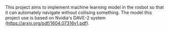This project aims to implement machine learning model in the rosbot so that it can automately navigate without collising something. The model this project use is based on Nvidia's DAVE-2 system (https://arxiv.org/pdf/1604.07316v1.pdf).  
